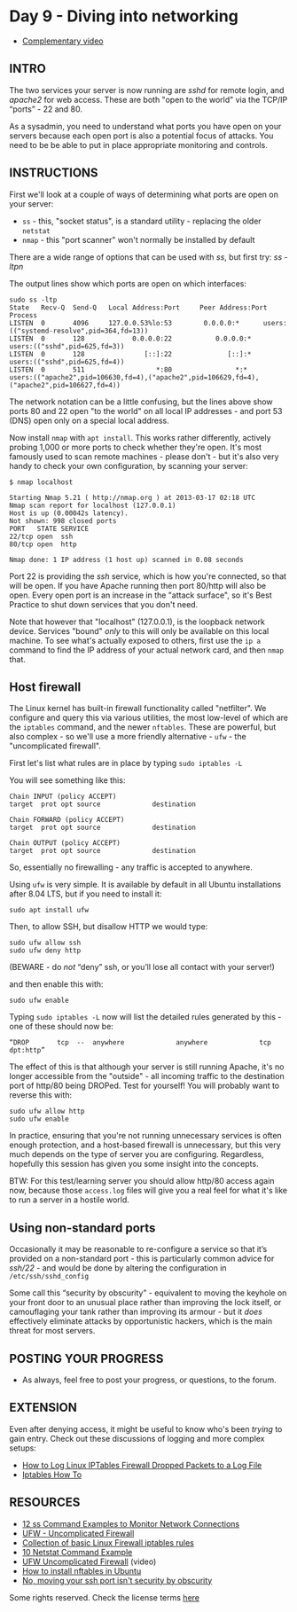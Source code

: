# Day 9 - Diving into networking

* [Complementary video](https://youtu.be/47BWW-SyAa8)

## INTRO

The two services your server is now running are *sshd* for remote login, and *apache2* for web access. These are both "open to the world" via the TCP/IP “ports” - 22  and 80.

As a sysadmin, you need to understand what ports you have open on your servers because each open port is also a potential focus of attacks. You need to be be able to put in place appropriate monitoring and controls.

## INSTRUCTIONS

First we'll look at a couple of ways of determining what ports are open on your server:

* `ss` - this, "socket status", is a standard utility - replacing the older `netstat`
* `nmap` - this "port scanner" won't normally be installed by default

There are a wide range of options that can be used with *ss*, but first try: *ss -ltpn*

The output lines show which ports are open on which interfaces:

    sudo ss -ltp
    State   Recv-Q  Send-Q   Local Address:Port     Peer Address:Port  Process
    LISTEN  0       4096     127.0.0.53%lo:53        0.0.0.0:*      users:(("systemd-resolve",pid=364,fd=13))
    LISTEN  0       128            0.0.0.0:22           0.0.0.0:*      users:(("sshd",pid=625,fd=3))
    LISTEN  0       128               [::]:22              [::]:*      users:(("sshd",pid=625,fd=4))
    LISTEN  0       511                  *:80                *:*      users:(("apache2",pid=106630,fd=4),("apache2",pid=106629,fd=4),("apache2",pid=106627,fd=4))

The network notation can be a little confusing, but the lines above show ports 80 and 22 open "to the world" on all local IP addresses - and port 53 (DNS) open only on a special local address.

Now install `nmap` with `apt install`. This works rather differently, actively probing 1,000 or more ports to check whether they're open. It's most famously used to scan remote machines - please don't - but it's also very handy to check your own configuration, by scanning your server:

    $ nmap localhost

    Starting Nmap 5.21 ( http://nmap.org ) at 2013-03-17 02:18 UTC
    Nmap scan report for localhost (127.0.0.1)
    Host is up (0.00042s latency).
    Not shown: 998 closed ports
    PORT   STATE SERVICE
    22/tcp open  ssh
    80/tcp open  http

    Nmap done: 1 IP address (1 host up) scanned in 0.08 seconds

Port 22 is providing the *ssh* service, which is how you're connected, so that will be open. If you have Apache running then port 80/http will also be open. Every open port is an increase in the "attack surface", so it's Best Practice to shut down services that you don't need.

Note that however that "localhost" (127.0.0.1), is the loopback network device. Services "bound" _only_ to this will only be available on this local machine. To see what's actually exposed to others, first use the `ip a` command to find the IP address of your actual network card, and then `nmap` that.

## Host firewall

The Linux kernel has built-in firewall functionality called "netfilter". We configure and query this via various utilities,  the most low-level of which are the `iptables` command, and the newer `nftables`. These are powerful, but also complex - so we'll use a more friendly alternative - `ufw` - the "uncomplicated firewall".

First let's list what rules are in place by typing `sudo iptables -L`

You will see something like this:

    Chain INPUT (policy ACCEPT)
    target  prot opt source             destination

    Chain FORWARD (policy ACCEPT)
    target  prot opt source             destination

    Chain OUTPUT (policy ACCEPT)
    target  prot opt source             destination

So, essentially no firewalling - any traffic is accepted to anywhere.

Using `ufw` is very simple. It is available by default in all Ubuntu installations after 8.04 LTS, but if you need to install it:

    sudo apt install ufw

Then, to allow SSH, but disallow HTTP we would type:

    sudo ufw allow ssh
    sudo ufw deny http

(BEWARE - do _not_ “deny” ssh, or you’ll lose all contact with your server!)

and then enable this with:

    sudo ufw enable

Typing `sudo iptables -L` now will list the detailed rules generated by this - one of these should now be:

    “DROP       tcp  --  anywhere             anywhere             tcp dpt:http”

The effect of this is that although your server is still running Apache, it's no longer accessible from the "outside" - all incoming traffic to the destination port of http/80 being DROPed. Test for yourself! You will probably want to reverse this with:

    sudo ufw allow http
    sudo ufw enable

In practice, ensuring that you're not running unnecessary services is often enough protection, and a host-based firewall is unnecessary, but this very much depends on the type of server you are configuring. Regardless, hopefully this session has given you some insight into the concepts.

BTW: For this test/learning server you should allow http/80 access again now, because those `access.log` files will give you a real feel for what it's like to run a server in a hostile world.

## Using non-standard ports

Occasionally it may be reasonable to re-configure a service so that it’s provided on a non-standard port - this is particularly common advice for *ssh/22* - and would be done by altering the configuration in `/etc/ssh/sshd_config`

Some call this “security by obscurity” - equivalent to moving the keyhole on your front door to an unusual place rather than improving the lock itself, or camouflaging your tank rather than improving its armour - but it *does* effectively eliminate attacks by opportunistic hackers, which is the main threat for most servers.

## POSTING YOUR PROGRESS

* As always, feel free to post your progress, or questions, to the forum.

## EXTENSION

Even after denying access, it might be useful to know who's been *trying* to gain entry. Check out these discussions of logging and more complex setups:

* [How to Log Linux IPTables Firewall Dropped Packets to a Log File](http://www.thegeekstuff.com/2012/08/iptables-log-packets/)
* [Iptables How To](https://help.ubuntu.com/community/IptablesHowTo)

## RESOURCES

* [12 ss Command Examples to Monitor Network Connections](https://www.tecmint.com/ss-command-examples-in-linux/)
* [UFW - Uncomplicated Firewall](https://help.ubuntu.com/community/UFW)
* [Collection of basic Linux Firewall iptables rules](http://linuxconfig.org/collection-of-basic-linux-firewall-iptables-rules)
* [10 Netstat Command Example](http://www.thegeekstuff.com/2010/03/netstat-command-examples/)
* [UFW Uncomplicated Firewall](http://www.youtube.com/watch?v=nc3A5Dy4xE0&feature=relmfu) (video)
* [How to install nftables in Ubuntu](https://www.liquidweb.com/kb/how-to-install-nftables-in-ubuntu/)
* [No, moving your ssh port isn't security by obscurity](https://danielmiessler.com/blog/no-moving-your-ssh-port-isnt-security-by-obscurity/)

Some rights reserved. Check the license terms
[here](https://github.com/livialima/linuxupskillchallenge/blob/master/LICENSE)
